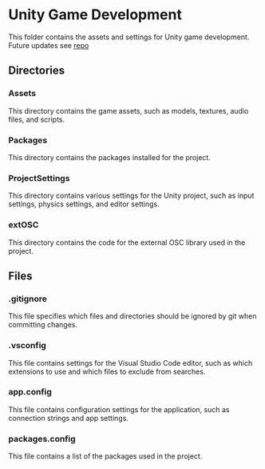 # Unity Game Development

This folder contains the assets and settings for Unity game development. Future updates see [repo](https://github.com/TX1999-pro/GRIPaint)

## Directories

### Assets
This directory contains the game assets, such as models, textures, audio files, and scripts.

### Packages
This directory contains the packages installed for the project.

### ProjectSettings
This directory contains various settings for the Unity project, such as input settings, physics settings, and editor settings.

### extOSC
This directory contains the code for the external OSC library used in the project.

## Files

### .gitignore
This file specifies which files and directories should be ignored by git when committing changes.

### .vsconfig
This file contains settings for the Visual Studio Code editor, such as which extensions to use and which files to exclude from searches.

### app.config
This file contains configuration settings for the application, such as connection strings and app settings.

### packages.config
This file contains a list of the packages used in the project.

